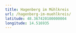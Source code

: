 ```yaml
---
title: Hagenberg im Mühlkreis
url: /hagenberg-im-muehlkreis/
latitude: 48.367420100000004
longitude: 14.516935
---
```

